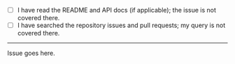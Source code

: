 - [ ] I have read the README and API docs (if applicable); the issue is not covered there.
- [ ] I have searched the repository issues and pull requests; my query is not covered there.

-----

Issue goes here.
